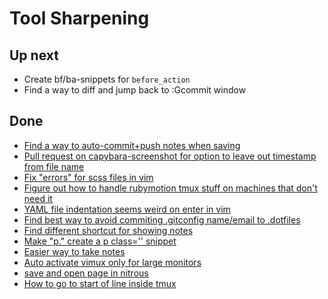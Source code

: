 # Tool Sharpening

## Up next

- Create bf/ba-snippets for `before_action`
- Find a way to diff and jump back to :Gcommit window

## Done

- [Find a way to auto-commit+push notes when saving](https://github.com/balvig/.dotfiles/commit/eba6cc8baf0926c407daffc891accb214ade5848)
- [Pull request on capybara-screenshot for option to leave out timestamp from file name](https://github.com/mattheworiordan/capybara-screenshot/pull/70)
- [Fix "errors" for scss files in vim](https://github.com/balvig/.dotfiles/commit/70f3754aa6f5209b054c26e0e9e71b0ed1b61dc9)
- [Figure out how to handle rubymotion tmux stuff on machines that don't need it](https://github.com/balvig/.dotfiles/commit/aa04ff9ea2905b32d082400e13f73f6b1ce1fc8e)
- [YAML file indentation seems weird on enter in vim](https://github.com/balvig/.dotfiles/commit/a72bb0c01e0d122b206a63c66391c1d8bc78d4b0)
- [Find best way to avoid commiting .gitconfig name/email to .dotfiles](https://github.com/balvig/.dotfiles/commit/1e9aa92f5f7a64134f50761aba38ae8bae81b34e)
- [Find different shortcut for showing notes](https://github.com/balvig/.dotfiles/commit/06a0ece3857e68136b2c578659ee7a8b53df5906)
- [Make "p." create a p class='' snippet](https://github.com/balvig/.dotfiles/commit/2ca5f8ecce9891fb26768f9f7977fb0ca1f55587)
- [Easier way to take notes](https://github.com/balvig/.dotfiles/commit/a6251ab171a1a21c9bdac34c658f0d98a2ad8dbf)
- [Auto activate vimux only for large monitors](https://github.com/balvig/.dotfiles/commit/8de036158c2d378062907672d4d62d3fd17764ac)
- [save and open page in nitrous](https://github.com/balvig/utensils/commit/4ce823b1f0f9f31d7948795e570f111a7b1b35ec)
- [How to go to start of line inside tmux](https://github.com/balvig/.dotfiles/commit/8bcc14aacdfeded0bd542713cd06dd97920b59a5)
